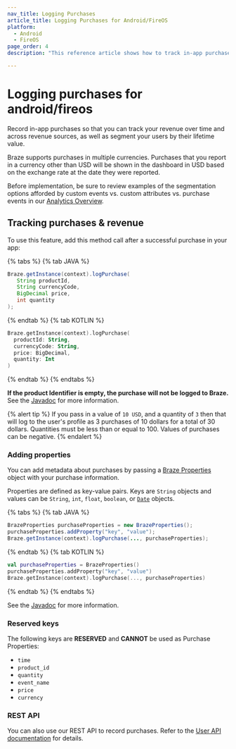 ```yaml
---
nav_title: Logging Purchases
article_title: Logging Purchases for Android/FireOS
platform: 
  - Android
  - FireOS
page_order: 4
description: "This reference article shows how to track in-app purchases and revenue and assign purchase properties in your Android application."

---
```


# Logging purchases for android/fireos

Record in-app purchases so that you can track your revenue over time and across revenue sources, as well as segment your users by their lifetime value.

Braze supports purchases in multiple currencies. Purchases that you report in a currency other than USD will be shown in the dashboard in USD based on the exchange rate at the date they were reported.

Before implementation, be sure to review examples of the segmentation options afforded by custom events vs. custom attributes vs. purchase events in our [Analytics Overview][3].

## Tracking purchases & revenue

To use this feature, add this method call after a successful purchase in your app:

{% tabs %}
{% tab JAVA %}

```java
Braze.getInstance(context).logPurchase(
   String productId,
   String currencyCode,
   BigDecimal price,
   int quantity
);
```

{% endtab %}
{% tab KOTLIN %}

```kotlin
Braze.getInstance(context).logPurchase(
  productId: String,
  currencyCode: String,
  price: BigDecimal,
  quantity: Int
)
```

{% endtab %}
{% endtabs %}

__If the product Identifier is empty, the purchase will not be logged to Braze.__ See the [Javadoc][8] for more information.

{% alert tip %}
  If you pass in a value of `10 USD`, and a quantity of `3` then that will log to the user's profile as 3 purchases of 10 dollars for a total of 30 dollars. Quantities must be less than or equal to 100. Values of purchases can be negative.
{% endalert %}

### Adding properties

You can add metadata about purchases by passing a [Braze Properties][4] object with your purchase information.

Properties are defined as key-value pairs.  Keys are `String` objects and values can be `String`, `int`, `float`, `boolean`, or [`Date`][5] objects.

{% tabs %}
{% tab JAVA %}

```java
BrazeProperties purchaseProperties = new BrazeProperties();
purchaseProperties.addProperty("key", "value");
Braze.getInstance(context).logPurchase(..., purchaseProperties);
```

{% endtab %}
{% tab KOTLIN %}

```kotlin
val purchaseProperties = BrazeProperties()
purchaseProperties.addProperty("key", "value")
Braze.getInstance(context).logPurchase(..., purchaseProperties)
```

{% endtab %}
{% endtabs %}

See the [Javadoc][6] for more information.

### Reserved keys

The following keys are __RESERVED__ and __CANNOT__ be used as Purchase Properties:

- `time`
- `product_id`
- `quantity`
- `event_name`
- `price`
- `currency`

### REST API

You can also use our REST API to record purchases. Refer to the [User API documentation][1] for details.

[1]: {{site.baseurl}}/developer_guide/rest_api/user_data/#user-data
[3]: {{site.baseurl}}/developer_guide/platform_wide/analytics_overview/#user-data-collection
[4]: https://appboy.github.io/appboy-android-sdk/javadocs/com/braze/models/outgoing/BrazeProperties.html
[5]: http://developer.android.com/reference/java/util/Date.html
[6]: https://appboy.github.io/appboy-android-sdk/javadocs/com/appboy/Appboy.html#logPurchase-java.lang.String-java.lang.String-java.math.BigDecimal-int-com.braze.models.outgoing.BrazeProperties-
[8]: https://appboy.github.io/appboy-android-sdk/javadocs/com/appboy/Appboy.html#logPurchase(java.lang.String,%20java.lang.String,%20java.math.BigDecimal,%20int)
